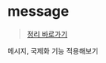 # message
> [정리 바로가기](https://near-apparatus-275.notion.site/MVC-2-9b2fb1bb91ba4d438d57a24b090e1d57)
 
메시지, 국제화 기능 적용해보기
